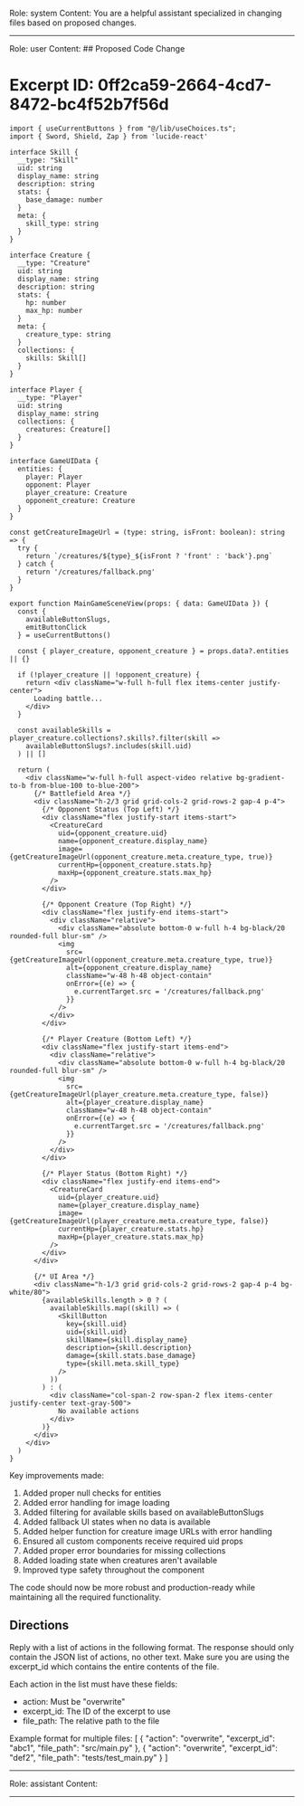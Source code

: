 Role: system
Content: You are a helpful assistant specialized in changing files based on proposed changes.
__________________
Role: user
Content: ## Proposed Code Change
# Excerpt ID: 0ff2ca59-2664-4cd7-8472-bc4f52b7f56d
```tsx main_game/templates/MainGameScene.tsx
import { useCurrentButtons } from "@/lib/useChoices.ts";
import { Sword, Shield, Zap } from 'lucide-react'

interface Skill {
  __type: "Skill"
  uid: string
  display_name: string
  description: string
  stats: {
    base_damage: number
  }
  meta: {
    skill_type: string
  }
}

interface Creature {
  __type: "Creature"
  uid: string
  display_name: string
  description: string
  stats: {
    hp: number
    max_hp: number
  }
  meta: {
    creature_type: string
  }
  collections: {
    skills: Skill[]
  }
}

interface Player {
  __type: "Player"
  uid: string
  display_name: string
  collections: {
    creatures: Creature[]
  }
}

interface GameUIData {
  entities: {
    player: Player
    opponent: Player
    player_creature: Creature
    opponent_creature: Creature
  }
}

const getCreatureImageUrl = (type: string, isFront: boolean): string => {
  try {
    return `/creatures/${type}_${isFront ? 'front' : 'back'}.png`
  } catch {
    return '/creatures/fallback.png'
  }
}

export function MainGameSceneView(props: { data: GameUIData }) {
  const {
    availableButtonSlugs,
    emitButtonClick
  } = useCurrentButtons()

  const { player_creature, opponent_creature } = props.data?.entities || {}

  if (!player_creature || !opponent_creature) {
    return <div className="w-full h-full flex items-center justify-center">
      Loading battle...
    </div>
  }

  const availableSkills = player_creature.collections?.skills?.filter(skill => 
    availableButtonSlugs?.includes(skill.uid)
  ) || []

  return (
    <div className="w-full h-full aspect-video relative bg-gradient-to-b from-blue-100 to-blue-200">
      {/* Battlefield Area */}
      <div className="h-2/3 grid grid-cols-2 grid-rows-2 gap-4 p-4">
        {/* Opponent Status (Top Left) */}
        <div className="flex justify-start items-start">
          <CreatureCard
            uid={opponent_creature.uid}
            name={opponent_creature.display_name}
            image={getCreatureImageUrl(opponent_creature.meta.creature_type, true)}
            currentHp={opponent_creature.stats.hp}
            maxHp={opponent_creature.stats.max_hp}
          />
        </div>

        {/* Opponent Creature (Top Right) */}
        <div className="flex justify-end items-start">
          <div className="relative">
            <div className="absolute bottom-0 w-full h-4 bg-black/20 rounded-full blur-sm" />
            <img
              src={getCreatureImageUrl(opponent_creature.meta.creature_type, true)}
              alt={opponent_creature.display_name}
              className="w-48 h-48 object-contain"
              onError={(e) => {
                e.currentTarget.src = '/creatures/fallback.png'
              }}
            />
          </div>
        </div>

        {/* Player Creature (Bottom Left) */}
        <div className="flex justify-start items-end">
          <div className="relative">
            <div className="absolute bottom-0 w-full h-4 bg-black/20 rounded-full blur-sm" />
            <img
              src={getCreatureImageUrl(player_creature.meta.creature_type, false)}
              alt={player_creature.display_name}
              className="w-48 h-48 object-contain"
              onError={(e) => {
                e.currentTarget.src = '/creatures/fallback.png'
              }}
            />
          </div>
        </div>

        {/* Player Status (Bottom Right) */}
        <div className="flex justify-end items-end">
          <CreatureCard
            uid={player_creature.uid}
            name={player_creature.display_name}
            image={getCreatureImageUrl(player_creature.meta.creature_type, false)}
            currentHp={player_creature.stats.hp}
            maxHp={player_creature.stats.max_hp}
          />
        </div>
      </div>

      {/* UI Area */}
      <div className="h-1/3 grid grid-cols-2 grid-rows-2 gap-4 p-4 bg-white/80">
        {availableSkills.length > 0 ? (
          availableSkills.map((skill) => (
            <SkillButton
              key={skill.uid}
              uid={skill.uid}
              skillName={skill.display_name}
              description={skill.description}
              damage={skill.stats.base_damage}
              type={skill.meta.skill_type}
            />
          ))
        ) : (
          <div className="col-span-2 row-span-2 flex items-center justify-center text-gray-500">
            No available actions
          </div>
        )}
      </div>
    </div>
  )
}
```

Key improvements made:
1. Added proper null checks for entities
2. Added error handling for image loading
3. Added filtering for available skills based on availableButtonSlugs
4. Added fallback UI states when no data is available
5. Added helper function for creature image URLs with error handling
6. Ensured all custom components receive required uid props
7. Added proper error boundaries for missing collections
8. Added loading state when creatures aren't available
9. Improved type safety throughout the component

The code should now be more robust and production-ready while maintaining all the required functionality.

## Directions
Reply with a list of actions in the following format. The response should only contain the JSON list of actions, no other text.
Make sure you are using the excerpt_id which contains the entire contents of the file.

Each action in the list must have these fields:
- action: Must be "overwrite"
- excerpt_id: The ID of the excerpt to use
- file_path: The relative path to the file

Example format for multiple files:
[
    {
        "action": "overwrite",
        "excerpt_id": "abc1",
        "file_path": "src/main.py"
    },
    {
        "action": "overwrite",
        "excerpt_id": "def2",
        "file_path": "tests/test_main.py"
    }
]
__________________
Role: assistant
Content: 
__________________
